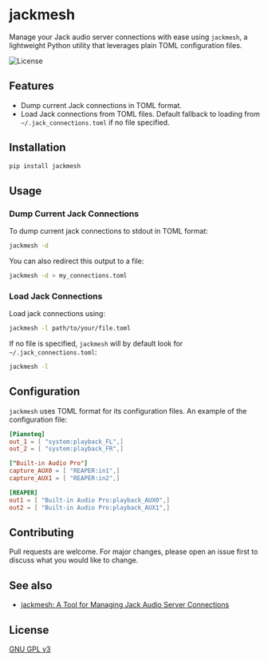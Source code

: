 # jackmesh

Manage your Jack audio server connections with ease using `jackmesh`, a lightweight Python utility that leverages plain TOML configuration files.

![License](https://github.com/omnitonal/jackmesh/blob/main/LICENSE)

## Features

- Dump current Jack connections in TOML format.
- Load Jack connections from TOML files. Default fallback to loading from `~/.jack_connections.toml` if no file specified.

## Installation

```bash
pip install jackmesh
```

## Usage

### Dump Current Jack Connections

To dump current jack connections to stdout in TOML format:

```bash
jackmesh -d
```

You can also redirect this output to a file:

```bash
jackmesh -d > my_connections.toml
```

### Load Jack Connections

Load jack connections using:

```bash
jackmesh -l path/to/your/file.toml
```

If no file is specified, `jackmesh` will by default look for `~/.jack_connections.toml`:

```bash
jackmesh -l
```

## Configuration

`jackmesh` uses TOML format for its configuration files. An example of the configuration file:

```toml
[Pianoteq]
out_1 = [ "system:playback_FL",]
out_2 = [ "system:playback_FR",]

["Built-in Audio Pro"]
capture_AUX0 = [ "REAPER:in1",]
capture_AUX1 = [ "REAPER:in2",]

[REAPER]
out1 = [ "Built-in Audio Pro:playback_AUX0",]
out2 = [ "Built-in Audio Pro:playback_AUX1",]
```

## Contributing

Pull requests are welcome. For major changes, please open an issue first to discuss what you would like to change.

## See also

- [jackmesh: A Tool for Managing Jack Audio Server Connections](https://www.omnitonal.com/jackmesh-a-tool-for-managing-jack-audio-server-connections/)

## License

[GNU GPL v3](https://github.com/omnitonal/jackmesh/blob/main/LICENSE)
```
